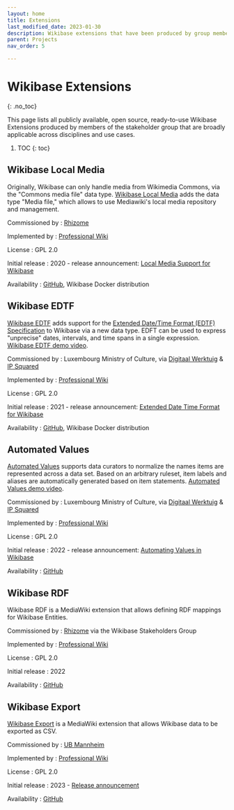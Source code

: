 ```yaml
---
layout: home
title: Extensions
last_modified_date: 2023-01-30
description: Wikibase extensions that have been produced by group members
parent: Projects
nav_order: 5

---
```


# Wikibase Extensions
{: .no_toc}

This page lists all publicly available, open source, ready-to-use Wikibase Extensions produced by members of the stakeholder group that are broadly applicable across disciplines and use cases.

1. TOC
{: toc}

## Wikibase Local Media

Originally, Wikibase can only handle media from Wikimedia Commons, via the "Commons media file" data type. [Wikibase Local Media] adds the data type "Media file," which allows to use Mediawiki's local media repository and management.

Commissioned by
: [Rhizome](/members#rhizome)

Implemented by
: [Professional Wiki](/members#professional-wiki)

License
: GPL 2.0

Initial release
: 2020 - release announcement: [Local Media Support for Wikibase](https://professional.wiki/en/news/wikibase-local-media)

Availability
: [GitHub](https://github.com/ProfessionalWiki/WikibaseLocalMedia), Wikibase Docker distribution

## Wikibase EDTF

[Wikibase EDTF] adds support for the [Extended Date/Time Format (EDTF) Specification](https://www.loc.gov/standards/datetime/) to Wikibase via a new data type. EDFT can be used to express "unprecise" dates, intervals, and time spans in a single expression. [Wikibase EDTF demo video].


Commissioned by
: Luxembourg Ministry of Culture, via [Digitaal Werktuig](/members#digitaal-werktuig) & [IP Squared](members#ip-squared)

Implemented by
: [Professional Wiki](/members#professional-wiki)

License
: GPL 2.0

Initial release
: 2021 - release announcement: [Extended Date Time Format for Wikibase](https://www.wikibase.consulting/wikibase-edtf/)

Availability
: [GitHub](https://github.com/ProfessionalWiki/WikibaseEdtf), Wikibase Docker distribution

## Automated Values

[Automated Values] supports data curators to normalize the names items are represented across a data set. Based on an arbitrary ruleset, item labels and aliases are automatically generated based on item statements. [Automated Values demo video].

Commissioned by
: Luxembourg Ministry of Culture, via [Digitaal Werktuig](/members#digitaal-werktuig) & [IP Squared](members#ip-squared)

Implemented by
: [Professional Wiki](/members#professional-wiki)

License
: GPL 2.0

Initial release
: 2022 - release announcement: [Automating Values in Wikibase](https://www.wikibase.consulting/automating-values-in-wikibase/)

Availability
: [GitHub](https://github.com/ProfessionalWiki/AutomatedValues)

## Wikibase RDF

Wikibase RDF is a MediaWiki extension that allows defining RDF mappings for Wikibase Entities.

Commissioned by
: [Rhizome](/members#rhizome) via the Wikibase Stakeholders Group

Implemented by
: [Professional Wiki](/members#professional-wiki)

License
: GPL 2.0

Initial release
: 2022

Availability
: [GitHub](https://github.com/ProfessionalWiki/WikibaseRDF)

## Wikibase Export

[Wikibase Export](https://professional.wiki/en/extension/wikibase-export) 
is a MediaWiki extension that allows Wikibase data to be exported as CSV.

Commissioned by
: [UB Mannheim](/members#ub-mannheim)

Implemented by
: [Professional Wiki](/members#professional-wiki)

License
: GPL 2.0

Initial release
: 2023 - [Release announcement](https://professional.wiki/en/news/wikibase-export-released)

Availability
: [GitHub](https://github.com/ProfessionalWiki/WikibaseExport)

[Wikibase Local Media]: https://github.com/ProfessionalWiki/WikibaseLocalMedia#wikibase-local-media
[Wikibase EDTF]: https://github.com/ProfessionalWiki/WikibaseEdtf#wikibase-edtf
[Automated Values]: https://github.com/ProfessionalWiki/AutomatedValues#automated-values
[Wikibase EDTF demo video]: https://www.youtube.com/watch?v=U5ndjtuDPf8
[Automated Values demo video]: https://www.youtube.com/watch?v=BO58wulCFVU

